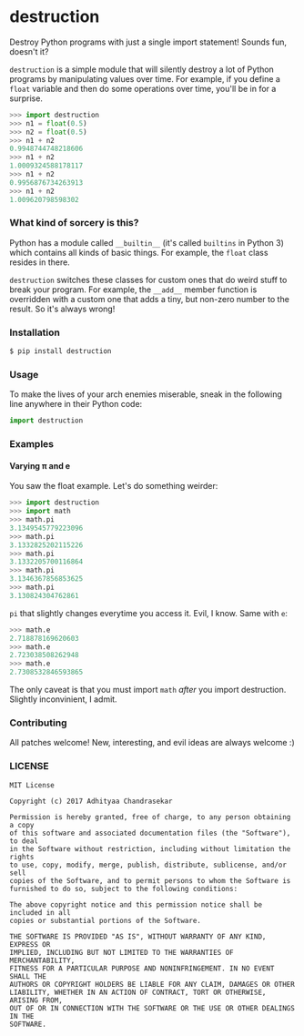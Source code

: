 # destruction

Destroy Python programs with just a single import statement! Sounds fun,
doesn't it?

`destruction` is a simple module that will silently destroy a lot of Python
programs by manipulating values over time. For example, if you define a
`float` variable and then do some operations over time, you'll be in for a
surprise.

```python
>>> import destruction
>>> n1 = float(0.5)
>>> n2 = float(0.5)
>>> n1 + n2
0.9948744748218606
>>> n1 + n2
1.0009324588178117
>>> n1 + n2
0.9956876734263913
>>> n1 + n2
1.009620798598302
```

### What kind of sorcery is this?

Python has a module called `__builtin__` (it's called `builtins` in Python 3)
which contains all kinds of basic things. For example, the `float` class
resides in there.

`destruction` switches these classes for custom ones that do weird stuff to
break your program. For example, the `__add__` member function is overridden
with a custom one that adds a tiny, but non-zero number to the result. So it's
always wrong!

### Installation

```bash
$ pip install destruction
```

### Usage

To make the lives of your arch enemies miserable, sneak in the following line
anywhere in their Python code:

```python
import destruction
```

### Examples

#### Varying π and e

You saw the float example. Let's do something weirder:

```python
>>> import destruction
>>> import math
>>> math.pi
3.1349545779223096
>>> math.pi
3.1332825202115226
>>> math.pi
3.1332205700116864
>>> math.pi
3.1346367856853625
>>> math.pi
3.130824304762861
```

`pi` that slightly changes everytime you access it. Evil, I know. Same with `e`:

```python
>>> math.e
2.718878169620603
>>> math.e
2.723038508262948
>>> math.e
2.7308532846593865
```

The only caveat is that you must import `math` *after* you import destruction.
Slightly inconvinient, I admit.

### Contributing

All patches welcome! New, interesting, and evil ideas are always welcome :)

### LICENSE

```
MIT License

Copyright (c) 2017 Adhityaa Chandrasekar

Permission is hereby granted, free of charge, to any person obtaining a copy
of this software and associated documentation files (the "Software"), to deal
in the Software without restriction, including without limitation the rights
to use, copy, modify, merge, publish, distribute, sublicense, and/or sell
copies of the Software, and to permit persons to whom the Software is
furnished to do so, subject to the following conditions:

The above copyright notice and this permission notice shall be included in all
copies or substantial portions of the Software.

THE SOFTWARE IS PROVIDED "AS IS", WITHOUT WARRANTY OF ANY KIND, EXPRESS OR
IMPLIED, INCLUDING BUT NOT LIMITED TO THE WARRANTIES OF MERCHANTABILITY,
FITNESS FOR A PARTICULAR PURPOSE AND NONINFRINGEMENT. IN NO EVENT SHALL THE
AUTHORS OR COPYRIGHT HOLDERS BE LIABLE FOR ANY CLAIM, DAMAGES OR OTHER
LIABILITY, WHETHER IN AN ACTION OF CONTRACT, TORT OR OTHERWISE, ARISING FROM,
OUT OF OR IN CONNECTION WITH THE SOFTWARE OR THE USE OR OTHER DEALINGS IN THE
SOFTWARE.
```

